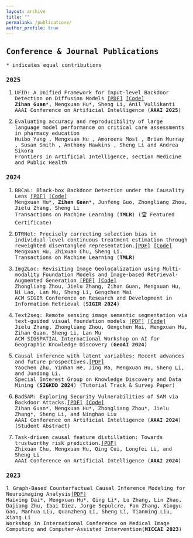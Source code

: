```yaml
---
layout: archive
title: ""
permalink: /publications/
author_profile: true
---
```

## <span style="font-family: 'Monaco', 'Consolas', 'Lucida Console', monospace; ;"> Conference & Journal Publications </span>
<span style="font-family: 'Monaco', 'Consolas', 'Lucida Console', monospace; font-size: 14px;"> \* indicates equal contributions </span>

### <span style="font-family: 'Monaco', 'Consolas', 'Lucida Console', monospace;">2025 </span>
1. <span style="font-family: 'Monaco', 'Consolas', 'Lucida Console', monospace; font-size: 14px;"> UFID: A Unified Framework for Input-level Backdoor Detection on Diffusion Models [\[PDF\]](https://arxiv.org/abs/2404.01101) [\[Code\]](https://github.com/GuanZihan/official_UFID) </span> <br>
<span style="font-family: 'Monaco', 'Consolas', 'Lucida Console', monospace; font-size: 14px;"> **Zihan Guan**\*, Mengxuan Hu\*, Sheng Li, Anil Vullikanti </span> <br>
<span style="font-family: 'Monaco', 'Consolas', 'Lucida Console', monospace; font-size: 14px;"> AAAI Conference on Artificial Intelligence (**AAAI 2025**) </span>

2. <span style="font-family: 'Monaco', 'Consolas', 'Lucida Console', monospace; font-size: 14px;"> Evaluating accuracy and reproducibility of large language model performance on critical care assessments in pharmacy education  </span> <br>
<span style="font-family: 'Monaco', 'Consolas', 'Lucida Console', monospace; font-size: 14px;"> Huibo Yang , Mengxuan Hu , Amoreena Most , Brian Murray , Susan Smith , Anthony Hawkins , Sheng Li and Andrea Sikora </span> <br>
<span style="font-family: 'Monaco', 'Consolas', 'Lucida Console', monospace; font-size: 14px;"> Frontiers in Artificial Intelligence, section Medicine and Public Health </span>


### <span style="font-family: 'Monaco', 'Consolas', 'Lucida Console', monospace;">2024 </span>
1. <span style="font-family: 'Monaco', 'Consolas', 'Lucida Console', monospace; font-size: 14px;"> BBCaL: Black-box Backdoor Detection under the Causality Lens [\[PDF\]](https://openreview.net/forum?id=HZi9PfLwMn) [\[Code\]](https://github.com/GuanZihan/BBCaL) </span> <br>
<span style="font-family: 'Monaco', 'Consolas', 'Lucida Console', monospace; font-size: 14px;"> Mengxuan Hu\*, **Zihan Guan**\*, Junfeng Guo, Zhongliang Zhou, Jielu Zhang, Sheng Li </span> <br>
<span style="font-family: 'Monaco', 'Consolas', 'Lucida Console', monospace; font-size: 14px;"> Transactions on Machine Learning (**TMLR**) (🏆 Featured Certificate) </span>

2. <span style="font-family: 'Monaco', 'Consolas', 'Lucida Console', monospace; font-size: 14px;"> DTRNet: Precisely correcting selection bias in individual-level continuous treatment estimation through reweighted disentangled representation.[\[PDF\]](https://openreview.net/pdf?id=1ZTfzA9bXw) [\[Code\]](https://github.com/xuanxuan03021/DTRNet_final_2) </span> <br>
<span style="font-family: 'Monaco', 'Consolas', 'Lucida Console', monospace; font-size: 14px;"> Mengxuan Hu, Zhixuan Chu, Sheng Li. </span> <br>
<span style="font-family: 'Monaco', 'Consolas', 'Lucida Console', monospace; font-size: 14px;"> Transactions on Machine Learning (**TMLR**) </span>

3. <span style="font-family: 'Monaco', 'Consolas', 'Lucida Console', monospace; font-size: 14px;">Img2Loc: Revisiting Image Geolocalization using Multi-modality Foundation Models and Image-based Retrieval-Augmented Generation [\[PDF\]](https://dl.acm.org/doi/abs/10.1145/3626772.3657673) [\[Code\]](https://github.com/Douglas2Code/Img2Loc) </span> <br>
<span style="font-family: 'Monaco', 'Consolas', 'Lucida Console', monospace; font-size: 14px;">Zhongliang Zhou, Jielu Zhang, Zihan Guan, Mengxuan Hu, Ni Lao, Lan Mu, Sheng Li, Gengchen Mai </span> <br>
<span style="font-family: 'Monaco', 'Consolas', 'Lucida Console', monospace; font-size: 14px;"> ACM SIGIR Conference on Research and Development in Information Retrieval (**SIGIR 2024**)</span>

4. <span style="font-family: 'Monaco', 'Consolas', 'Lucida Console', monospace; font-size: 14px;">Text2seg: Remote sensing image semantic segmentation via text-guided visual foundation models [\[PDF\]](https://dl.acm.org/doi/abs/10.1145/3687123.3698287) [\[Code\]](https://github.com/Douglas2Code/Text2Seg) </span><br>
<span style="font-family: 'Monaco', 'Consolas', 'Lucida Console', monospace; font-size: 14px;">Jielu Zhang, Zhongliang Zhou, Gengchen Mai, Mengxuan Hu, Zihan Guan, Sheng Li, Lan Mu </span><br>
<span style="font-family: 'Monaco', 'Consolas', 'Lucida Console', monospace; font-size: 14px;">ACM SIGSPATIAL International Workshop on AI for Geographic Knowledge Discovery (**GeoAI 2024**)</span>

5. <span style="font-family: 'Monaco', 'Consolas', 'Lucida Console', monospace; font-size: 14px;"> Causal inference with latent variables: Recent advances and future prospectives.[\[PDF\]](https://dl.acm.org/doi/10.1145/3637528.3671450) </span><br>
<span style="font-family: 'Monaco', 'Consolas', 'Lucida Console', monospace; font-size: 14px;">Yaochen Zhu, Yinhan He, Jing Ma, Mengxuan Hu, Sheng Li, and Jundong Li.</span><br>
<span style="font-family: 'Monaco', 'Consolas', 'Lucida Console', monospace; font-size: 14px;"> Special Interest Group on Knowledge Discovery and Data Mining (**SIGKDD 2024**)  (Tutorial Track & Survey Paper) </span>

6. <span style="font-family: 'Monaco', 'Consolas', 'Lucida Console', monospace; font-size: 14px;"> BadSAM: Exploring Security Vulnerabilities of SAM via Backdoor Attacks.[\[PDF\]](https://ojs.aaai.org/index.php/AAAI/article/view/30448/32542) [\[Code\]](https://github.com/GuanZihan/BadSAM) </span><br>
<span style="font-family: 'Monaco', 'Consolas', 'Lucida Console', monospace; font-size: 14px;"> Zihan Guan\*, Mengxuan Hu\*, Zhongliang Zhou\*, Jielu Zhang\*, Sheng Li, and Ninghao Liu</span><br>
<span style="font-family: 'Monaco', 'Consolas', 'Lucida Console', monospace; font-size: 14px;"> AAAI Conference on Artificial Intelligence (**AAAI 2024**)  (Student Abstract) </span>

7. <span style="font-family: 'Monaco', 'Consolas', 'Lucida Console', monospace; font-size: 14px;"> Task-driven causal feature distillation: Towards trustworthy risk prediction.[\[PDF\]](https://arxiv.org/pdf/2312.16113v2) </span><br>
<span style="font-family: 'Monaco', 'Consolas', 'Lucida Console', monospace; font-size: 14px;">Zhixuan Chu, Mengxuan Hu, Qing Cui, Longfei Li, and Sheng Li</span><br>
<span style="font-family: 'Monaco', 'Consolas', 'Lucida Console', monospace; font-size: 14px;"> AAAI Conference on Artificial Intelligence (**AAAI 2024**)</span>

### <span style="font-family: 'Monaco', 'Consolas', 'Lucida Console', monospace;">2023 </span>

1.<span style="font-family: 'Monaco', 'Consolas', 'Lucida Console', monospace; font-size: 14px;"> Graph-Based Counterfactual Causal Inference Modeling for Neuroimaging Analysis[\[PDF\]](https://link.springer.com/chapter/10.1007/978-3-031-47425-5_19) </span><br>
<span style="font-family: 'Monaco', 'Consolas', 'Lucida Console', monospace; font-size: 14px;">Haixing Dai*, Mengxuan Hu*, Qing Li*, Lu Zhang, Lin Zhao, Dajiang Zhu, Ibai Diez, Jorge Sepulcre, Fan Zhang, Xingyu Gao, Manhua Liu, Quanzheng Li, Sheng Li, Tianming Liu, Xiang Li</span><br>
<span style="font-family: 'Monaco', 'Consolas', 'Lucida Console', monospace; font-size: 14px;"> Workshop in International Conference on Medical Image Computing and Computer-Assisted Intervention(**MICCAI 2023**)</span>
 